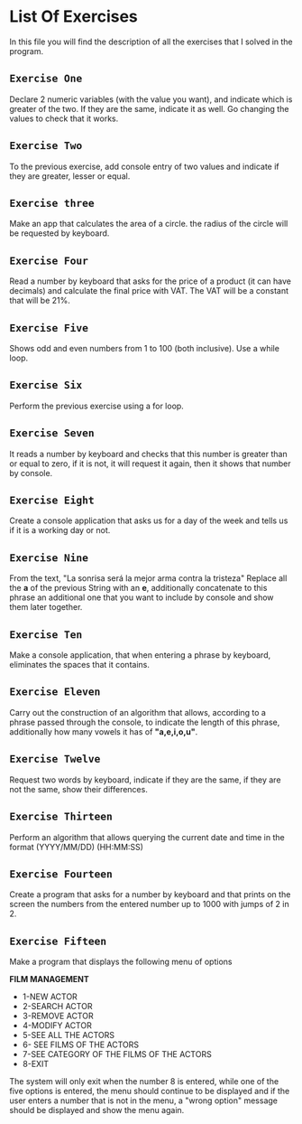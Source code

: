 # List Of Exercises

In this file you will find the description of all the exercises that I solved in the program.

## `Exercise One`

Declare 2 numeric variables (with the value you want), and indicate which is greater of the two. If they are the same, indicate it as well. Go changing the values to check that it works.

## `Exercise Two`

To the previous exercise, add console entry of two values and indicate if they are greater, lesser or equal.

## `Exercise three`

Make an app that calculates the area of a circle. the radius of the circle will be requested by keyboard.

## `Exercise Four`

Read a number by keyboard that asks for the price of a product (it can have decimals) and calculate the final price with VAT. The VAT will be a constant that will be 21%.

## `Exercise Five`

Shows odd and even numbers from 1 to 100 (both inclusive). Use a while loop.

## `Exercise Six`

Perform the previous exercise using a for loop.

## `Exercise Seven`

It reads a number by keyboard and checks that this number is greater than or equal to zero, if it is not, it will request it again, then it shows that number by console.

## `Exercise Eight`

Create a console application that asks us for a day of the week and tells us if it is a working day or not.

## `Exercise Nine`

From the text, "La sonrisa será la mejor arma contra la tristeza" Replace all the **a** of the previous String with an **e**, additionally concatenate to this phrase an additional one that you want to include by console and show them later together.

## `Exercise Ten`

Make a console application, that when entering a phrase by keyboard, eliminates the spaces that it contains.

## `Exercise Eleven`

Carry out the construction of an algorithm that allows, according to a phrase passed through the console, to indicate the length of this phrase, additionally how many vowels it has of **"a,e,i,o,u"**.

## `Exercise Twelve`

Request two words by keyboard, indicate if they are the same, if they are not the same, show their differences.

## `Exercise Thirteen`

Perform an algorithm that allows querying the current date and time in the format (YYYY/MM/DD) (HH:MM:SS)

## `Exercise Fourteen`

Create a program that asks for a number by keyboard and that prints on the screen the numbers from the entered number up to 1000 with jumps of 2 in 2.

## `Exercise Fifteen`

Make a program that displays the following menu of options

**FILM MANAGEMENT**

- 1-NEW ACTOR
- 2-SEARCH ACTOR
- 3-REMOVE ACTOR
- 4-MODIFY ACTOR
- 5-SEE ALL THE ACTORS
- 6- SEE FILMS OF THE ACTORS
- 7-SEE CATEGORY OF THE FILMS OF THE ACTORS
- 8-EXIT

The system will only exit when the number 8 is entered, while one of the five options is entered, the menu should continue to be displayed and if the user enters a number that is not in the menu, a "wrong option" message should be displayed and show the menu again.
